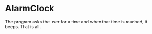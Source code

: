 # AlarmClock
The program asks the user for a time and when that time is reached, it beeps. That is all.
